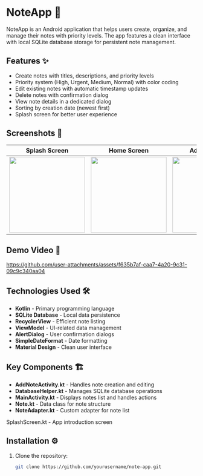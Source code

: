 # NoteApp 📝

NoteApp is an Android application that helps users create, organize, and manage their notes with priority levels. The app features a clean interface with local SQLite database storage for persistent note management.

## Features ✨

- Create notes with titles, descriptions, and priority levels
- Priority system (High, Urgent, Medium, Normal) with color coding
- Edit existing notes with automatic timestamp updates
- Delete notes with confirmation dialog
- View note details in a dedicated dialog
- Sorting by creation date (newest first)
- Splash screen for better user experience

## Screenshots 📸
| Splash Screen | Home Screen | Add/Edit Note | Note Details | Delete Confirmation |
|---------------|-------------|------------|------|---------|
| <img src="https://github.com/user-attachments/assets/d0eeb610-f06f-41df-b983-71bbfd97c281" width="200"> | <img src="https://github.com/user-attachments/assets/15671999-1212-4af0-bb0b-073926d0343f" width="200"> | <img src="https://github.com/user-attachments/assets/e1f01d63-af02-46d4-83d7-d1bd040e7ff9" width="200"> | <img src="https://github.com/user-attachments/assets/4f57b4a4-3bba-445b-a66e-f85210e08cbf" width="200"> | <img src="https://github.com/user-attachments/assets/09a0348a-6d78-433a-a123-a84d8259a784" width="200"> |

## Demo Video 🎥

https://github.com/user-attachments/assets/f635b7af-caa7-4a20-9c31-09c9c340aa04

## Technologies Used 🛠️

- **Kotlin** - Primary programming language
- **SQLite Database** - Local data persistence
- **RecyclerView** - Efficient note listing
- **ViewModel** - UI-related data management
- **AlertDialog** - User confirmation dialogs
- **SimpleDateFormat** - Date formatting
- **Material Design** - Clean user interface
  
## Key Components 🏗️

- **AddNoteActivity.kt** - Handles note creation and editing
- **DatabaseHelper.kt** - Manages SQLite database operations
- **MainActivity.kt** - Displays notes list and handles actions
- **Note.kt** - Data class for note structure
- **NoteAdapter.kt** - Custom adapter for note list

SplashScreen.kt - App introduction screen

## Installation ⚙️
1. Clone the repository:
   ```bash
   git clone https://github.com/yourusername/note-app.git

